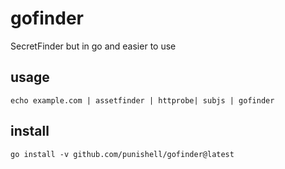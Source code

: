 # gofinder
SecretFinder but in go and easier to use

## usage

```
echo example.com | assetfinder | httprobe| subjs | gofinder

```

## install

```
go install -v github.com/punishell/gofinder@latest
```

